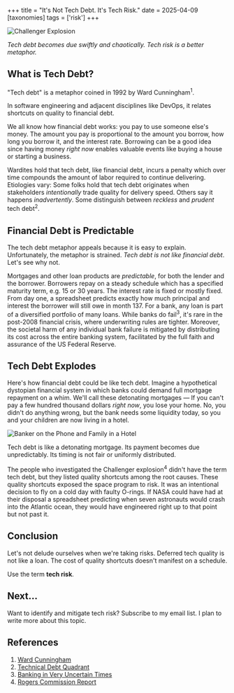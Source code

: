 +++
title = "It's Not Tech Debt. It's Tech Risk."
date = 2025-04-09
[taxonomies]
tags = ['risk']
+++

![Challenger Explosion](../challenger_explosion.jpg)
<div class="text-center">
  <p style="font-style: italic">
    Tech debt becomes due swiftly and chaotically. Tech risk is a better metaphor.
  </p>
</div>

## What is Tech Debt?

"Tech debt" is a metaphor coined in 1992 by Ward Cunningham<sup>1</sup>.

In software engineering and adjacent disciplines like DevOps, it relates shortcuts on quality to financial debt. 

We all know how financial debt works: you pay to use someone else's money. The amount you pay is proportional to the amount you borrow, how long you borrow it, and the interest rate. Borrowing can be a good idea since having money *right now* enables valuable events like buying a house or starting a business.

Wardites hold that tech debt, like financial debt, incurs a penalty which over time compounds the amount of labor required to continue delivering. Etiologies vary: Some folks hold that tech debt originates when stakeholders *intentionally* trade quality for delivery speed. Others say it happens *inadvertently*. Some distinguish between *reckless* and *prudent* tech debt<sup>2</sup>.

## Financial Debt is Predictable

The tech debt metaphor appeals because it is easy to explain. Unfortunately, the metaphor is strained. *Tech debt is not like financial debt*. Let's see why not.

Mortgages and other loan products are *predictable*, for both the lender and the borrower. Borrowers repay on a steady schedule which has a specified maturity term, e.g. 15 or 30 years. The interest rate is fixed or mostly fixed. From day one, a spreadsheet predicts exactly how much principal and interest the borrower will still owe in month 137. For a bank, any loan is part of a diversified portfolio of many loans. While banks do fail<sup>3</sup>, it's rare in the post-2008 financial crisis, where underwriting rules are tighter. Moreover, the societal harm of any individual bank failure is mitigated by distributing its cost across the entire banking system, facilitated by the full faith and assurance of the US Federal Reserve.

## Tech Debt Explodes

Here's how financial debt could be like tech debt. Imagine a hypothetical dystopian financial system in which banks could demand full mortgage repayment on a whim. We'll call these detonating mortgages — If you can't pay a few hundred thousand dollars *right now*, you lose your home. No, you didn't do anything wrong, but the bank needs some liquidity today, so you and your children are now living in a hotel.

![Banker on the Phone and Family in a Hotel](../bank_and_family.jpg)

Tech debt is like a detonating mortgage. Its payment becomes due unpredictably. Its timing is not fair or uniformly distributed.

The people who investigated the Challenger explosion<sup>4</sup> didn't have the term tech debt, but they listed quality shortcuts among the root causes. These quality shortcuts exposed the space program to risk. It was an intentional decision to fly on a cold day with faulty O-rings. If NASA could have had at their disposal a spreadsheet predicting when seven astronauts would crash into the Atlantic ocean, they would have engineered right up to that point but not past it. 

## Conclusion

Let's not delude ourselves when we're taking risks. Deferred tech quality is not like a loan. The cost of quality shortcuts doesn't manifest on a schedule. 

Use the term **tech risk**. 

## Next...

Want to identify and mitigate tech risk? Subscribe to my email list. I plan to write more about this topic.


## References
1. [Ward Cunningham](https://en.wikipedia.org/wiki/Ward_Cunningham)
2. [Technical Debt Quadrant](https://martinfowler.com/bliki/TechnicalDebtQuadrant.html)
3. [Banking in Very Uncertain Times](https://www.bitsaboutmoney.com/archive/banking-in-very-uncertain-times/)
4. [Rogers Commission Report](https://en.wikipedia.org/wiki/Rogers_Commission_Report)
